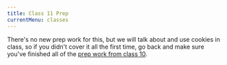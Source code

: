 ```yaml
---
title: Class 11 Prep
currentMenu: classes
---
```


There's no new prep work for this, but we will talk about and use cookies in class, so if you didn't cover it all the first time, go back and make sure you've finished all of the [prep work from class 10](../10/).
